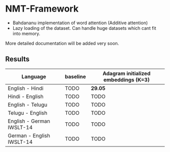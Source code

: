 # NMT-Framework

- Bahdananu implementation of word attention (Additive attention)
- Lazy loading of the dataset. Can handle huge datasets which cant fit into memory.

More detailed documentation will be added very soon.

## Results
| Language  | baseline  | Adagram initialized embeddings (K=3) |
|---|---|---|
| English - Hindi  | TODO  | **29.05** |
| Hindi - English  | TODO  | TODO |
| English - Telugu  | TODO  | TODO |
| Telugu - English  | TODO  | TODO |
| English - German IWSLT-14  | TODO  | TODO |
| German - English IWSLT-14  | TODO  | TODO |

